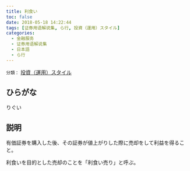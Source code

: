 ```yaml
---
title: 利食い
toc: false
date: 2018-05-18 14:22:44
tags: [证券用语解说集, ら行, 投資（運用）スタイル]
categories:
  - 金融服务
  - 证券用语解说集
  - 日本語
  - ら行
---
```


`分類：` [投資（運用）スタイル](/tags/投資（運用）スタイル/)

## ひらがな

りぐい

## 説明

有価証券を購入した後、その証券が値上がりした際に売却をして利益を得ること。

利食いを目的とした売却のことを「利食い売り」と呼ぶ。
